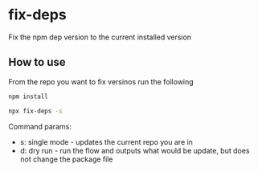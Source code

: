 # fix-deps
Fix the npm dep version to the current installed version 

## How to use 

From the repo you want to fix versinos run the following

```bash
npm install
```

```bash
npx fix-deps -s
```

Command params:
- s: single mode - updates the current repo you are in 
- d: dry run - run the flow and outputs what would be update, but does not change the package file 
